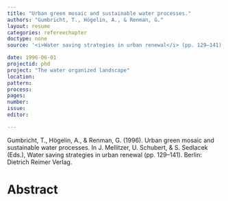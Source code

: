 ```yaml
---
title: "Urban green mosaic and sustainable water processes."
authors: "Gumbricht, T., Högelin, A., & Renman, G."
layout: resume
categories: refereechapter
doctype: none
source: '<i>Water saving strategies in urban renewal</i> (pp. 129–141)'

date: 1996-06-01
projectid: phd
project: "The water organized landscape"
location:
pattern:
process:
pages:
number:
issue:
editor:

---
```


Gumbricht, T., Högelin, A., & Renman, G. (1996). Urban green mosaic and sustainable water processes. In J. Mellitzer, U. Schubert, & S. Sedlacek (Eds.), Water saving strategies in urban renewal (pp. 129–141). Berlin: Dietrich Reimer Verlag.

<h1 class='foot-description'>Abstract</h1>
